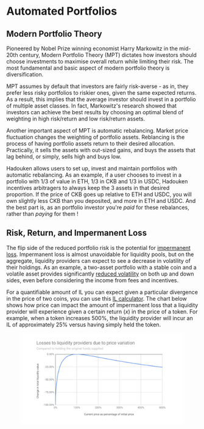# Automated Portfolios

## Modern Portfolio Theory

Pioneered by Nobel Prize winning economist Harry Markowitz in the mid-20th century, Modern Portfolio Theory (MPT) dictates how investors should choose investments to maximise overall return while limiting their risk. The most fundamental and basic aspect of modern portfolio theory is diversification.

MPT assumes by default that investors are fairly risk-averse - as in, they prefer less risky portfolios to riskier ones, given the same expected returns. As a result, this implies that the average investor should invest in a portfolio of multiple asset classes. In fact, Markowitz's research showed that investors can achieve the best results by choosing an optimal blend of weighting in high risk/return and low risk/return assets.

Another important aspect of MPT is automatic rebalancing. Market price fluctuation changes the weighting of portfolio assets. Reblancing is the process of having portfolio assets return to their desired allocation. Practically, it sells the assets with out-sized gains, and buys the assets that lag behind, or simply, sells high and buys low.

Hadouken allows users to set up, invest and maintain portfolios with automatic rebalancing. As an example, if a user chooses to invest in a portfolio with 1/3 of value in ETH, 1/3 in CKB and 1/3 in USDC, Hadouken incentives arbitragers to always keep the 3 assets in that desired proportion. If the price of CKB goes up relative to ETH and USDC, you will own slightly less CKB than you deposited, and more in ETH and USDC. And the best part is, as an portfolio investor you're _paid_ for these rebalances, rather than _paying_ for them !

## Risk, Return, and Impermanent Loss

The flip side of the reduced portfolio risk is the potential for [impermanent loss](https://academy.binance.com/en/articles/impermanent-loss-explained). Impermanent loss is almost unavoidable for liquidity pools, but on the aggregate, liquidity providers can expect to see a decrease in volatility of their holdings. As an example, a two-asset portfolio with a stable coin and a volatile asset provides significantly [reduced volatility](https://twitter.com/guil\_lambert/status/1412608674380632067) on both up and down sides, even before considering the income from fees and incentives.

For a quantifiable amount of IL you can expect given a particular divergence in the price of two coins, you can use this [IL calculator](https://dailydefi.org/tools/impermanent-loss-calculator/). The chart below shows how price can impact the amount of impermanent loss that a liquidity provider will experience given a certain return (_x_) in the price of a token. For example, when a token increases 500%, the liquidity provider will incur an IL of approximately 25% versus having simply held the token.

<figure><img src="../.gitbook/assets/image (3) (2) (1).png" alt=""><figcaption></figcaption></figure>
